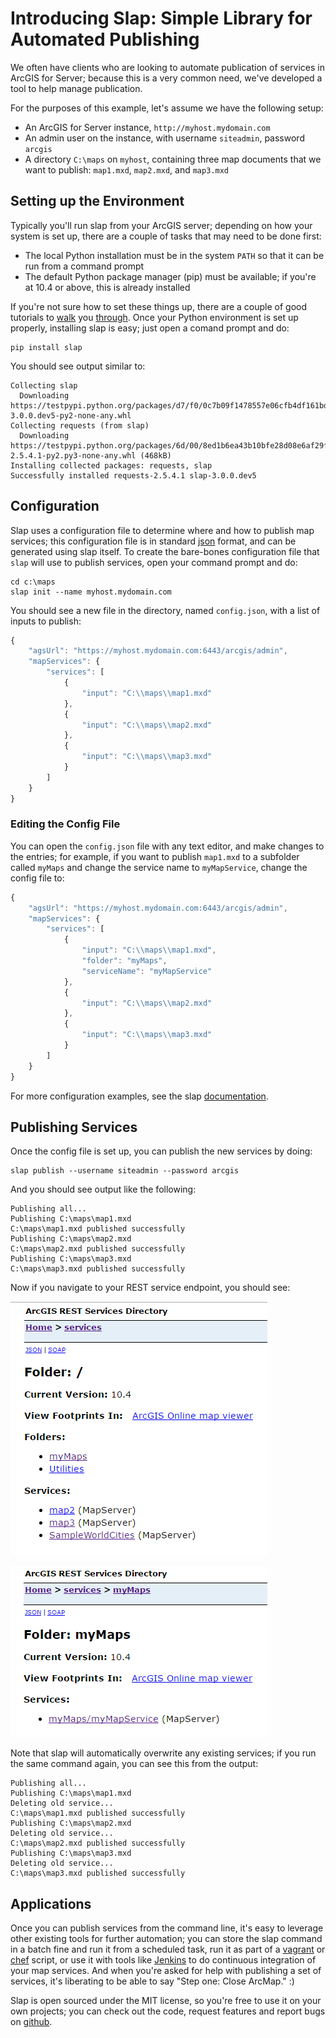 # Introducing Slap: Simple Library for Automated Publishing

We often have clients who are looking to automate publication of services in ArcGIS for Server; because this is a very common need, we've developed a tool to help manage publication.

For the purposes of this example, let's assume we have the following setup:

* An ArcGIS for Server instance, `http://myhost.mydomain.com`
* An admin user on the instance, with username `siteadmin`, password `arcgis`
* A directory `C:\maps` on `myhost`, containing three map documents that we want to publish: `map1.mxd`, `map2.mxd`, and `map3.mxd`

## Setting up the Environment

Typically you'll run slap from your ArcGIS server; depending on how your system is set up, there are a couple of tasks that may need to be done first:

* The local Python installation must be in the system `PATH` so that it can be run from a command prompt
* The default Python package manager (pip) must be available; if you're at 10.4 or above, this is already installed

If you're not sure how to set these things up, there are a couple of good tutorials to [walk](https://pythongisandstuff.wordpress.com/2013/07/10/locating-python-adding-to-path-and-accessing-arcpy/) you [through](https://pip.pypa.io/en/stable/installing/#do-i-need-to-install-pip).  Once your Python environment is set up properly, installing slap is easy; just open a comand prompt and do:

```shell
pip install slap
```

You should see output similar to:

```shell
Collecting slap
  Downloading https://testpypi.python.org/packages/d7/f0/0c7b09f1478557e06cfb4df161bde790c9974ee56122127389a9704663be/slap-3.0.0.dev5-py2-none-any.whl
Collecting requests (from slap)
  Downloading https://testpypi.python.org/packages/6d/00/8ed1b6ea43b10bfe28d08e6af29fd6aa5d8dab5e45ead9394a6268a2d2ec/requests-2.5.4.1-py2.py3-none-any.whl (468kB)
Installing collected packages: requests, slap
Successfully installed requests-2.5.4.1 slap-3.0.0.dev5
```

## Configuration 
Slap uses a configuration file to determine where and how to publish map services; this configuration file is in standard [json](https://www.copterlabs.com/json-what-it-is-how-it-works-how-to-use-it/) format, and can be generated using slap itself.  To create the bare-bones configuration file that `slap` will use to publish services, open your command prompt and do:

```shell
cd c:\maps
slap init --name myhost.mydomain.com
```

You should see a new file in the directory, named `config.json`, with a list of inputs to publish:

```javascript
{                                                   
    "agsUrl": "https://myhost.mydomain.com:6443/arcgis/admin", 
    "mapServices": {                                
        "services": [                               
            {                                       
                "input": "C:\\maps\\map1.mxd"       
            },                                      
            {                                       
                "input": "C:\\maps\\map2.mxd"       
            },                                      
            {                                       
                "input": "C:\\maps\\map3.mxd"       
            }                                       
        ]                                           
    }                                               
}                                                   
```

### Editing the Config File
You can open the `config.json` file with any text editor, and make changes to the entries; for example, if you want to publish `map1.mxd` to a subfolder called `myMaps` and change the service name to `myMapService`, change the config file to:

```javascript
{                                                   
    "agsUrl": "https://myhost.mydomain.com:6443/arcgis/admin", 
    "mapServices": {                                
        "services": [                               
            {                                       
                "input": "C:\\maps\\map1.mxd",
                "folder": "myMaps",
                "serviceName": "myMapService"
            },                                      
            {                                       
                "input": "C:\\maps\\map2.mxd"       
            },                                      
            {                                       
                "input": "C:\\maps\\map3.mxd"       
            }                                       
        ]                                           
    }                                               
}                                                   
```

For more configuration examples, see the slap [documentation](https://github.com/gisinc/slap#config-files).

## Publishing Services
Once the config file is set up, you can publish the new services by doing:


```shell
slap publish --username siteadmin --password arcgis
```

And you should see output like the following:

```shell
Publishing all...
Publishing C:\maps\map1.mxd
C:\maps\map1.mxd published successfully
Publishing C:\maps\map2.mxd
C:\maps\map2.mxd published successfully
Publishing C:\maps\map3.mxd
C:\maps\map3.mxd published successfully
```

Now if you navigate to your REST service endpoint, you should see:

![slap1](slap1.png)

![slap2](slap2.png)

Note that slap will automatically overwrite any existing services; if you run the same command again, you can see this from the output:

```shell
Publishing all...
Publishing C:\maps\map1.mxd
Deleting old service...
C:\maps\map1.mxd published successfully
Publishing C:\maps\map2.mxd
Deleting old service...
C:\maps\map2.mxd published successfully
Publishing C:\maps\map3.mxd
Deleting old service...
C:\maps\map3.mxd published successfully
```

## Applications

Once you can publish services from the command line, it's easy to leverage other existing tools for further automation; you can store the slap command in a batch fine and run it from a scheduled task, run it as part of a [vagrant](https://www.vagrantup.com/) or [chef](https://www.chef.io/chef/) script, or use it with tools like [Jenkins](https://jenkins.io/) to do continuous integration of your map services.  And when you're asked for help with publishing a set of services, it's liberating to be able to say "Step one: Close ArcMap." :)

Slap is open sourced under the MIT license, so you're free to use it on your own projects; you can check out the code, request features and report bugs on [github](https://github.com/gisinc/slap).
